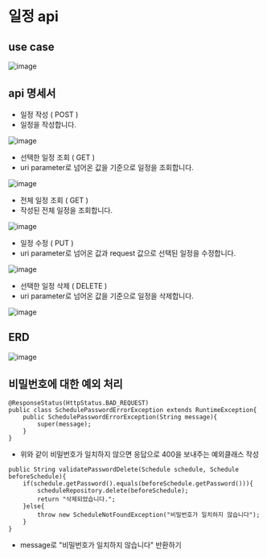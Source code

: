 # 일정 api

## use case

![image](https://github.com/RamuneOrch/schedule-manage/assets/65538799/b8a31c1b-7916-4055-9cb1-2075105383dc)


## api 명세서

- 일정 작성 ( POST )
- 일정을 작성합니다.

![image](https://github.com/RamuneOrch/schedule-manage/assets/65538799/fee73ce2-27e1-4d48-b619-a0678554a06a)

- 선택한 일정 조회 ( GET )
- uri parameter로 넘어온 값을 기준으로 일정을 조회합니다.

![image](https://github.com/RamuneOrch/schedule-manage/assets/65538799/88fccfd2-ebd0-45ef-8701-552ee94f8e78)

- 전체 일정 조회 ( GET )
- 작성된 전체 일정을 조회합니다.

![image](https://github.com/RamuneOrch/schedule-manage/assets/65538799/e67c156f-2cdd-4506-b563-c2e0b34a03aa)

- 일정 수정 ( PUT )
- uri parameter로 넘어온 값과 request 값으로 선택된 일정을 수정합니다.

![image](https://github.com/RamuneOrch/schedule-manage/assets/65538799/a35d135c-7e2e-4f07-a785-9ead13966026)

- 선택한 일정 삭제 ( DELETE )
- uri parameter로 넘어온 값을 기준으로 일정을 삭제합니다.

![image](https://github.com/RamuneOrch/schedule-manage/assets/65538799/5ca28fa2-c423-467d-8dba-f60f38dfbec4)



## ERD

![image](https://github.com/RamuneOrch/schedule-manage/assets/65538799/6ddca627-ef7b-4ce0-8b74-9d7c0647f21a)

## 비밀번호에 대한 예외 처리

```
@ResponseStatus(HttpStatus.BAD_REQUEST)
public class SchedulePasswordErrorException extends RuntimeException{
    public SchedulePasswordErrorException(String message){
        super(message);
    }
}
```

- 위와 같이 비밀번호가 일치하지 않으면 응답으로 400을 보내주는 예외클래스 작성

```
public String validatePasswordDelete(Schedule schedule, Schedule beforeSchedule){
    if(schedule.getPassword().equals(beforeSchedule.getPassword())){
        scheduleRepository.delete(beforeSchedule);
        return "삭제되었습니다.";
    }else{
        throw new ScheduleNotFoundException("비밀번호가 일치하지 않습니다");
    }
}
```

- message로 "비밀번호가 일치하지 않습니다" 반환하기
